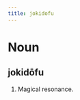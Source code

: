 ```yaml
---
title: jokidofu
---
```


Noun
================================

jokidōfu
----------------

1. Magical resonance.
